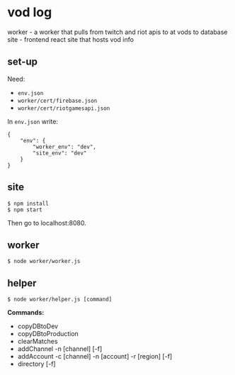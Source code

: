 vod log
=======
worker - a worker that pulls from twitch and riot apis to at vods to database
site - frontend react site that hosts vod info

set-up
------
Need:
* `env.json`
* `worker/cert/firebase.json`
* `worker/cert/riotgamesapi.json`

In `env.json` write:
```
{
    "env": {
        "worker_env": "dev",
        "site_env": "dev"
    }
}
```

site
----
```
$ npm install
$ npm start
```
Then go to localhost:8080.

worker
------
```
$ node worker/worker.js
```

helper
------
```
$ node worker/helper.js [command]
```
**Commands:**
* copyDBtoDev
* copyDBtoProduction
* clearMatches
* addChannel -n [channel] [-f]
* addAccount -c [channel] -n [account] -r [region] [-f]
* directory [-f]
